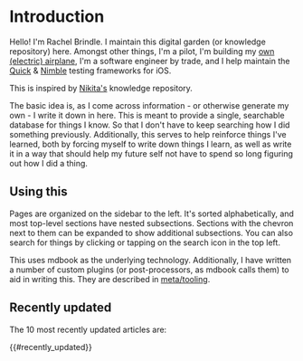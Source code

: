 # Introduction

Hello! I'm Rachel Brindle. I maintain this digital garden (or knowledge repository) here. Amongst other things, I'm a pilot, I'm building my [own (electric) airplane](https://coz-e.rachelbrindle.com), I'm a software engineer by trade, and I help maintain the [Quick](https://github.com/Quick/Quick) & [Nimble](https://github.com/Quick/Nimble) testing frameworks for iOS.

This is inspired by [Nikita's](https://wiki.nikitavoloboev.xyz) knowledge repository.

The basic idea is, as I come across information - or otherwise generate my own - I write it down in here. This is meant to provide a single, searchable database for things I know. So that I don't have to keep searching how I did something previously. Additionally, this serves to help reinforce things I've learned, both by forcing myself to write down things I learn, as well as write it in a way that should help my future self not have to spend so long figuring out how I did a thing.

## Using this

Pages are organized on the sidebar to the left. It's sorted alphabetically, and most top-level sections have nested subsections. Sections with the chevron next to them can be expanded to show additional subsections. You can also search for things by clicking or tapping on the search icon in the top left.

This uses mdbook as the underlying technology. Additionally, I have written a number of custom plugins (or post-processors, as mdbook calls them) to aid in writing this. They are described in [meta/tooling](meta/tooling.html).

## Recently updated

The 10 most recently updated articles are:

{{#recently_updated}}
